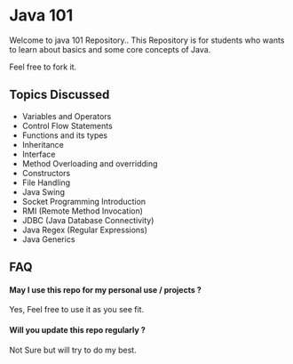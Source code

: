 
# Java 101

Welcome to java 101 Repository.. This Repository is for students who wants to learn about basics and some core concepts of Java. 

Feel free to fork it.







## Topics Discussed

- Variables and Operators
- Control Flow Statements
- Functions and its types 
- Inheritance
- Interface 
- Method Overloading and overridding 
- Constructors
- File Handling 
- Java Swing
- Socket Programming Introduction
- RMI (Remote Method Invocation)
- JDBC (Java Database Connectivity)
- Java Regex (Regular Expressions)
- Java Generics


## FAQ

#### May I use this repo for my personal use / projects ?

Yes, Feel free to use it as you see fit.

#### Will you update this repo regularly ? 

Not Sure but will try to do my best.

